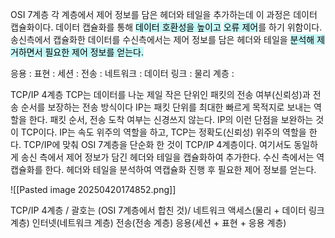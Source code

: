 OSI 7계층
각 계층에서 제어 정보를 담은 헤더와 테일을 추가하는데 이 과정은 데이터 캡슐화이다.
데이터 캡슐화를 통해 <mark style="background: #ABF7F7A6;">데이터 호환성을 높이고</mark> <mark style="background: #ABF7F7A6;">오류 제어</mark>를 하기 위함이다.
송신측에서 캡슐화한 데이터를 수신측에서는 제어 정보를 담은 헤더와 테일을
<mark style="background: #ABF7F7A6;">분석해 제거하면서 필요한 제어 정보를 얻는다.</mark>

응용 : 
표현 : 
세션 : 
전송 : 
네트워크 : 
데이터 링크 : 
물리 계층 : 

TCP/IP 4계층
TCP는 데이터를 나눈 제일 작은 단위인 패킷의 전송 여부(신뢰성)과 전송 순서를 보장하는 전송 방식이다
IP는 패킷 단위를 최대한 빠르게 목적지로 보내는 역할을 한다. 패킷 순서, 전송 도착 여부는 신경쓰지 않는다.
IP의 이런 단점을 보완하는 것이 TCP이다. IP는 속도 위주의 역할을 하고,
TCP는 정확도(신뢰성) 위주의 역할을 한다.
TCP/IP에 맞춰 OSI 7계층을 단순화 한 것이 TCP/IP 4계층이다.
여기서도 동일하게 송신 측에서 제어 정보가 담긴 헤더와 테일을 캡슐화하여 추가한다.
수신 측에서는 역캡슐화를 한다. 헤더와 테일을 분석하여 역캡슐화 진행 후 필요한 제어 정보를 얻는다.

![[Pasted image 20250420174852.png]]

TCP/IP 4계층 / 괄호는 (OSI 7계층에서 합친 것)/
네트워크 액세스(물리 + 데이터 링크 계층)
인터넷(네트워크 계층)
전송(전송 계층)
응용(세션 + 표현 + 응용 계층)